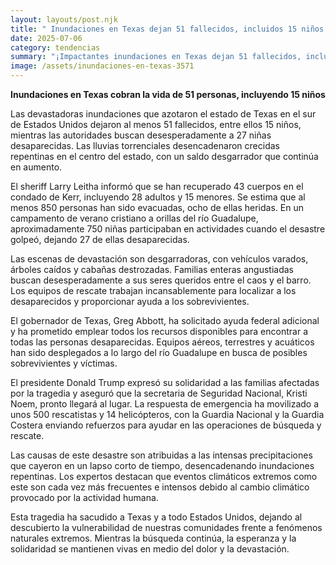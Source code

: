 ```yaml
---
layout: layouts/post.njk
title: " Inundaciones en Texas dejan 51 fallecidos, incluidos 15 niños " 
date: 2025-07-06
category: tendencias
summary: "¡Impactantes inundaciones en Texas dejan 51 fallecidos, incluidos 15 niños desaparecidos durante un campamento de verano! La tragedia golpea con fuerza a este estado de EE. UU., con un desgarrador relato de búsqueda y rescate en medio de un paisaje devastado por las crecidas repentinas. El gobernador de Texas pide ayuda federal mientras continúan las labores de rescate. ¡Una historia que refleja la devastación y la solidaridad en tiempos de crisis climática!"
image: /assets/inundaciones-en-texas-3571
---
```


**Inundaciones en Texas cobran la vida de 51 personas, incluyendo 15 niños**



Las devastadoras inundaciones que azotaron el estado de Texas en el sur de Estados Unidos dejaron al menos 51 fallecidos, entre ellos 15 niños, mientras las autoridades buscan desesperadamente a 27 niñas desaparecidas. Las lluvias torrenciales desencadenaron crecidas repentinas en el centro del estado, con un saldo desgarrador que continúa en aumento.



El sheriff Larry Leitha informó que se han recuperado 43 cuerpos en el condado de Kerr, incluyendo 28 adultos y 15 menores. Se estima que al menos 850 personas han sido evacuadas, ocho de ellas heridas. En un campamento de verano cristiano a orillas del río Guadalupe, aproximadamente 750 niñas participaban en actividades cuando el desastre golpeó, dejando 27 de ellas desaparecidas.



Las escenas de devastación son desgarradoras, con vehículos varados, árboles caídos y cabañas destrozadas. Familias enteras angustiadas buscan desesperadamente a sus seres queridos entre el caos y el barro. Los equipos de rescate trabajan incansablemente para localizar a los desaparecidos y proporcionar ayuda a los sobrevivientes.



El gobernador de Texas, Greg Abbott, ha solicitado ayuda federal adicional y ha prometido emplear todos los recursos disponibles para encontrar a todas las personas desaparecidas. Equipos aéreos, terrestres y acuáticos han sido desplegados a lo largo del río Guadalupe en busca de posibles sobrevivientes y víctimas.



El presidente Donald Trump expresó su solidaridad a las familias afectadas por la tragedia y aseguró que la secretaria de Seguridad Nacional, Kristi Noem, pronto llegará al lugar. La respuesta de emergencia ha movilizado a unos 500 rescatistas y 14 helicópteros, con la Guardia Nacional y la Guardia Costera enviando refuerzos para ayudar en las operaciones de búsqueda y rescate.



Las causas de este desastre son atribuidas a las intensas precipitaciones que cayeron en un lapso corto de tiempo, desencadenando inundaciones repentinas. Los expertos destacan que eventos climáticos extremos como este son cada vez más frecuentes e intensos debido al cambio climático provocado por la actividad humana.



Esta tragedia ha sacudido a Texas y a todo Estados Unidos, dejando al descubierto la vulnerabilidad de nuestras comunidades frente a fenómenos naturales extremos. Mientras la búsqueda continúa, la esperanza y la solidaridad se mantienen vivas en medio del dolor y la devastación.
